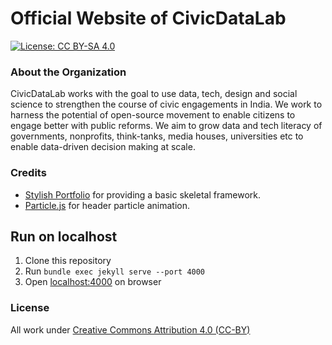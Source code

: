 # Official Website of CivicDataLab

[![License: CC BY-SA 4.0](https://img.shields.io/badge/License-CC%20BY--SA%204.0-lightgrey.svg)](https://creativecommons.org/licenses/by-sa/4.0/)

### About the Organization

CivicDataLab works with the goal to use data, tech, design and social science to strengthen the course of civic engagements in India. We work to harness the potential of open-source movement to enable citizens to engage better with public reforms. We aim to grow data and tech literacy of governments, nonprofits, think-tanks, media houses, universities etc to enable data-driven decision making at scale.


### Credits
- [Stylish Portfolio](https://blackrockdigital.github.io/startbootstrap-stylish-portfolio/) for providing a basic skeletal framework.
- [Particle.js](https://vincentgarreau.com/particles.js/) for header particle animation.


## Run on localhost

1. Clone this repository
2. Run `bundle exec jekyll serve --port 4000`
3. Open [localhost:4000](127.0.0.1:4000) on browser


### License
All work under [Creative Commons Attribution 4.0 (CC-BY)](https://creativecommons.org/licenses/by/4.0/)
